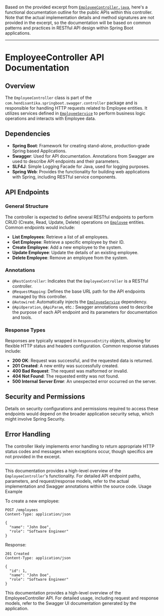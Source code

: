Based on the provided excerpt from [`EmployeeController.java`](command:_github.copilot.openRelativePath?%5B%7B%22scheme%22%3A%22file%22%2C%22authority%22%3A%22%22%2C%22path%22%3A%22%2Fworkspaces%2Fspring-boot-swagger%2Fsrc%2Fmain%2Fjava%2Fcom%2Fhendisantika%2Fspringboot%2Fswagger%2Fcontroller%2FEmployeeController.java%22%2C%22query%22%3A%22%22%2C%22fragment%22%3A%22%22%7D%5D "/workspaces/spring-boot-swagger/src/main/java/com/hendisantika/springboot/swagger/controller/EmployeeController.java"), here's a functional documentation outline for the public APIs within this controller. Note that the actual implementation details and method signatures are not provided in the excerpt, so the documentation will be based on common patterns and practices in RESTful API design within Spring Boot applications.

---

# EmployeeController API Documentation

## Overview

The `EmployeeController` class is part of the `com.hendisantika.springboot.swagger.controller` package and is responsible for handling HTTP requests related to Employee entities. It utilizes services defined in [`EmployeeService`](command:_github.copilot.openSymbolFromReferences?%5B%7B%22%24mid%22%3A1%2C%22path%22%3A%22%2Fworkspaces%2Fspring-boot-swagger%2Fsrc%2Fmain%2Fjava%2Fcom%2Fhendisantika%2Fspringboot%2Fswagger%2Fservice%2FEmployeeService.java%22%2C%22scheme%22%3A%22file%22%7D%2C%7B%22line%22%3A16%2C%22character%22%3A13%7D%5D "src/main/java/com/hendisantika/springboot/swagger/service/EmployeeService.java") to perform business logic operations and interacts with Employee data.

## Dependencies

- **Spring Boot**: Framework for creating stand-alone, production-grade Spring based Applications.
- **Swagger**: Used for API documentation. Annotations from Swagger are used to describe API endpoints and their parameters.
- **SLF4J**: Simple Logging Facade for Java, used for logging purposes.
- **Spring Web**: Provides the functionality for building web applications with Spring, including RESTful service components.

## API Endpoints

### General Structure

The controller is expected to define several RESTful endpoints to perform CRUD (Create, Read, Update, Delete) operations on [`Employee`](command:_github.copilot.openSymbolFromReferences?%5B%7B%22%24mid%22%3A1%2C%22path%22%3A%22%2Fworkspaces%2Fspring-boot-swagger%2Fsrc%2Fmain%2Fjava%2Fcom%2Fhendisantika%2Fspringboot%2Fswagger%2Fmodel%2FEmployee.java%22%2C%22scheme%22%3A%22file%22%7D%2C%7B%22line%22%3A16%2C%22character%22%3A13%7D%5D "src/main/java/com/hendisantika/springboot/swagger/model/Employee.java") entities. Common endpoints would include:

- **List Employees**: Retrieve a list of all employees.
- **Get Employee**: Retrieve a specific employee by their ID.
- **Create Employee**: Add a new employee to the system.
- **Update Employee**: Update the details of an existing employee.
- **Delete Employee**: Remove an employee from the system.

### Annotations

- `@RestController`: Indicates that the `EmployeeController` is a RESTful controller.
- `@RequestMapping`: Defines the base URL path for the API endpoints managed by this controller.
- `@Autowired`: Automatically injects the [`EmployeeService`](command:_github.copilot.openSymbolFromReferences?%5B%7B%22%24mid%22%3A1%2C%22path%22%3A%22%2Fworkspaces%2Fspring-boot-swagger%2Fsrc%2Fmain%2Fjava%2Fcom%2Fhendisantika%2Fspringboot%2Fswagger%2Fservice%2FEmployeeService.java%22%2C%22scheme%22%3A%22file%22%7D%2C%7B%22line%22%3A16%2C%22character%22%3A13%7D%5D "src/main/java/com/hendisantika/springboot/swagger/service/EmployeeService.java") dependency.
- `@ApiOperation`, `@ApiParam`, etc.: Swagger annotations used to describe the purpose of each API endpoint and its parameters for documentation and tools.

### Response Types

Responses are typically wrapped in `ResponseEntity` objects, allowing for flexible HTTP status and headers configuration. Common response statuses include:

- **200 OK**: Request was successful, and the requested data is returned.
- **201 Created**: A new entity was successfully created.
- **400 Bad Request**: The request was malformed or invalid.
- **404 Not Found**: The requested entity was not found.
- **500 Internal Server Error**: An unexpected error occurred on the server.

## Security and Permissions

Details on security configurations and permissions required to access these endpoints would depend on the broader application security setup, which might involve Spring Security.

## Error Handling

The controller likely implements error handling to return appropriate HTTP status codes and messages when exceptions occur, though specifics are not provided in the excerpt.

---

This documentation provides a high-level overview of the `EmployeeController`'s functionality. For detailed API endpoint paths, parameters, and request/response models, refer to the actual implementation and Swagger annotations within the source code.
Usage Example

To create a new employee:
```
POST /employees
Content-Type: application/json

{
  "name": "John Doe",
  "role": "Software Engineer"
}
```

Response:
```
201 Created
Content-Type: application/json

{
  "id": 1,
  "name": "John Doe",
  "role": "Software Engineer"
}
```
This documentation provides a high-level overview of the EmployeeController API. For detailed usage, including request and response models, refer to the Swagger UI documentation generated by the application.
